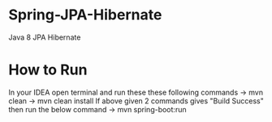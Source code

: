 # Spring-JPA-Hibernate
Java 8 JPA Hibernate

# How to Run
In your IDEA open terminal and run these these following commands
-> mvn clean
-> mvn clean install
If above given 2 commands gives "Build Success" then run the below command
-> mvn spring-boot:run
